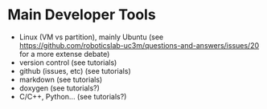 # Main Developer Tools

- Linux (VM vs partition), mainly Ubuntu (see https://github.com/roboticslab-uc3m/questions-and-answers/issues/20 for a more extense debate)
- version control (see tutorials)
- github (issues, etc) (see tutorials)
- markdown (see tutorials)
- doxygen (see tutorials?)
- C/C++, Python... (see tutorials?)

